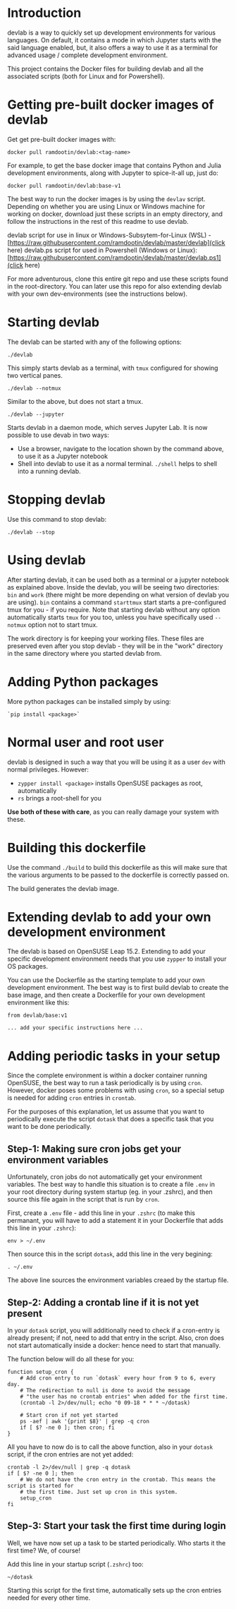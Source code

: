 # Introduction
devlab is a way to quickly set up development environments for various languages. On default, it contains a mode in which Jupyter starts with the said language enabled, but, it also offers a way to use it as a terminal for advanced usage / complete development environment.

This project contains the Docker files for building devlab and all the associated scripts (both for Linux and for Powershell).

# Getting pre-built docker images of devlab
Get get pre-built docker images with:

    docker pull ramdootin/devlab:<tag-name>

For example, to get the base docker image that contains Python and Julia development environments, along with Jupyter to spice-it-all up, just do:

    docker pull ramdootin/devlab:base-v1

The best way to run the docker images is by using the `devlav` script. Depending on whether you are using Linux or Windows machine for working on docker, download just these scripts in an empty directory, and follow the instructions in the rest of this readme to use devlab.

devlab script for use in linux or Windows-Subsytem-for-Linux (WSL) - [https://raw.githubusercontent.com/ramdootin/devlab/master/devlab](click here)
devlab.ps script for used in Powershell (Windows or Linux): [https://raw.githubusercontent.com/ramdootin/devlab/master/devlab.ps1](click here)

For more adventurous, clone this entire git repo and use these scripts found in the root-directory. You can later use this repo for also extending devlab with your own dev-environments (see the instructions below).

# Starting devlab
The devlab can be started with any of the following options:

    ./devlab

This simply starts devlab as a terminal, with `tmux` configured for showing two vertical panes.

    ./devlab --notmux

Similar to the above, but does not start a tmux.

    ./devlab --jupyter

Starts devlab in a daemon mode, which serves Jupyter Lab. It is now possible to use devab in two ways:

- Use a browser, navigate to the location shown by the command above, to use it as a Jupyter notebook
- Shell into devlab to use it as a normal terminal. `./shell` helps to shell into a running devlab.

# Stopping devlab
Use this command to stop devlab:

    ./devlab --stop

# Using devlab
After starting devlab, it can be used both as a terminal or a jupyter notebook as explained above. Inside the devlab, you will be seeing two directories: `bin` and `work` (there might be more depending on what version of devlab you are using). `bin` contains a command `starttmux` start starts a pre-configured tmux for you - if you require. Note that starting devlab without any option automatically starts `tmux` for you too, unless you have specifically used `--notmux` option not to start tmux.

The work directory is for keeping your working files. These files are preserved even after you stop devlab - they will be in the "work" directory in the same directory where you started devlab from.

# Adding Python packages
More python packages can be installed simply by using:

    `pip install <package>`

# Normal user and root user
devlab is designed in such a way that you will be using it as a user `dev` with normal privileges. However:

- `zypper install <package>` installs OpenSUSE packages as root, automatically
- `rs` brings a root-shell for you

**Use both of these with care**, as you can really damage your system with these.

# Building this dockerfile
Use the command `./build` to build this dockerfile as this will make sure that the various arguments to be passed to the dockerfile is correctly passed on.

The build generates the devlab image.

# Extending devlab to add your own development environment
The devlab is based on OpenSUSE Leap 15.2. Extending to add your specific development environment needs that you use `zypper` to install your OS packages.

You can use the Dockerfile as the starting template to add your own development environment. The best way is to first build devlab to create the base image, and then create a Dockerfile for your own development environment like this:

    from devlab/base:v1

    ... add your specific instructions here ...

# Adding periodic tasks in your setup
Since the complete environment is within a docker container running OpenSUSE, the best way to run a task periodically is by using `cron`. However, docker poses some problems with using `cron`, so a special setup is needed for adding `cron` entries in `crontab`.

For the purposes of this explanation, let us assume that you want to periodically execute the script `dotask` that does a specific task that you want to be done periodically.

## Step-1: Making sure cron jobs get your environment variables
Unfortunately, cron jobs do not automatically get your environment variables. The best way to handle this situation is to create a file `.env` in your root directory during system startup (eg. in your .zshrc), and then source this file again in the script that is run by `cron`.

First, create a `.env` file - add this line in your `.zshrc` (to make this permanant, you will have to add a statement it in your Dockerfile that adds this line in your `.zshrc`):

    env > ~/.env

Then source this in the script `dotask`, add this line in the very begining:

    . ~/.env

The above line sources the environment variables creaed by the startup file.

## Step-2: Adding a crontab line if it is not yet present
In your `dotask` script, you will additionally need to check if a cron-entry is already present; if not, need to add that entry in the script. Also, cron does not start automatically inside a docker: hence need to start that manually. 

The function below will do all these for you:

    function setup_cron {
        # Add cron entry to run `dotask` every hour from 9 to 6, every day.
        # The redirection to null is done to avoid the message 
        # "the user has no crontab entries" when added for the first time.
        (crontab -l 2>/dev/null; echo "0 09-18 * * * ~/dotask)

        # Start cron if not yet started
        ps -aef | awk '{print $8}' | grep -q cron
        if [ $? -ne 0 ]; then cron; fi
    }

All you have to now do is to call the above function, also in your `dotask` script, if the cron entries are not yet added:

    crontab -l 2>/dev/null | grep -q dotask
    if [ $? -ne 0 ]; then
        # We do not have the cron entry in the crontab. This means the script is started for
        # the first time. Just set up cron in this system.
        setup_cron
    fi

## Step-3: Start your task the first time during login
Well, we have now set up a task to be started periodically. Who starts it the first time? We, of course!

Add this line in your startup script (`.zshrc`) too:

    ~/dotask

Starting this script for the first time, automatically sets up the cron entries needed for every other time.